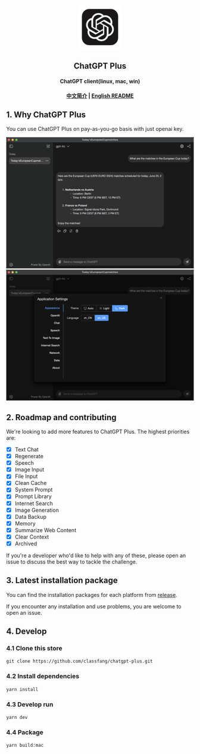 <p align="center">
  <img src="/resources/icon.png" alt="logo" width="120">
</p>
<h2 align="center">ChatGPT Plus</h2>
<h4 align="center">ChatGPT client(linux, mac, win)</h4>

<h4 align="center">
  <a href="/README_zhCN.md">中文简介</a> | <a href="/README.md">English README</a>
</h4>

## 1. Why ChatGPT Plus

You can use ChatGPT Plus on pay-as-you-go basis with just openai key.

<img src="/demo/1.png" alt="demo">

<img src="/demo/2.png" alt="demo">

## 2. Roadmap and contributing

We're looking to add more features to ChatGPT Plus. The highest priorities are:

- [x] Text Chat
- [x] Regenerate
- [x] Speech
- [x] Image Input
- [x] File Input
- [x] Clean Cache
- [x] System Prompt
- [x] Prompt Library
- [x] Internet Search
- [x] Image Generation
- [x] Data Backup
- [x] Memory
- [x] Summarize Web Content
- [x] Clear Context
- [x] Archived

If you're a developer who'd like to help with any of these, please open an issue to discuss the best way to tackle the challenge.

## 3. Latest installation package

You can find the installation packages for each platform from [release](https://github.com/classfang/chatgpt-plus/releases).

If you encounter any installation and use problems, you are welcome to open an issue.

## 4. Develop

### 4.1 Clone this store

```shell
git clone https://github.com/classfang/chatgpt-plus.git
```

### 4.2 Install dependencies

```shell
yarn install
```

### 4.3 Develop run

```shell
yarn dev
```

### 4.4 Package

```shell
yarn build:mac
```

